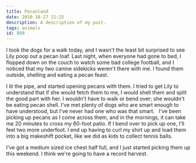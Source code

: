 ```yaml
---
title: Pecanland
date: 2010-10-27 21:25
description: A description of my post.
tags: animals
id: 899
---
```

I took the dogs for a walk today, and I wasn't the least bit surprised to see Lily poop out a pecan loaf.  Last night, when everyone had gone to bed, I flopped down on the couch to watch some bad college football, and I noticed that my two canine sidekicks weren't there with me.  I found them outside, shelling and eating a pecan feast.

I lit the pipe, and started opening pecans with them.  I tried to get Lily to understand that if she would fetch them to me, I would shell them and split the good part with her.  I wouldn't have to walk or bend over; she wouldn't be eating pecan shell.  I've met plenty of dogs who are smart enough to have understood, but I've never had one who was that smart.
<span class="spanEndPreview">&nbsp;</span>
I've been picking up pecans as I come across them, and in the mornings, it can take me 20 minutes to cross my 60-foot patio.  If I bend over to pick up one, I'll feel two more underfoot.  I end up having to curl my shirt up and load them into a big makeshift pocket, like we did as kids to collect tennis balls.

I've got a medium sized ice chest half full, and I just started picking them up this weekend.  I think we're going to have a record harvest.
